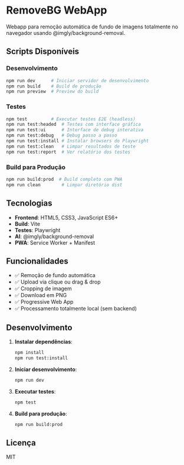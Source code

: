 # RemoveBG WebApp

Webapp para remoção automática de fundo de imagens totalmente no navegador usando @imgly/background-removal.

## Scripts Disponíveis

### Desenvolvimento
```bash
npm run dev      # Iniciar servidor de desenvolvimento
npm run build    # Build de produção
npm run preview  # Preview do build
```

### Testes
```bash
npm test         # Executar testes E2E (headless)
npm run test:headed  # Testes com interface gráfica
npm run test:ui      # Interface de debug interativa
npm run test:debug   # Debug passo a passo
npm run test:install # Instalar browsers do Playwright
npm run test:clean   # Limpar resultados de teste
npm run test:report  # Ver relatório dos testes
```

### Build para Produção
```bash
npm run build:prod  # Build completo com PWA
npm run clean        # Limpar diretório dist
```

## Tecnologias

- **Frontend**: HTML5, CSS3, JavaScript ES6+
- **Build**: Vite
- **Testes**: Playwright
- **AI**: @imgly/background-removal
- **PWA**: Service Worker + Manifest

## Funcionalidades

- ✅ Remoção de fundo automática
- ✅ Upload via clique ou drag & drop
- ✅ Cropping de imagem
- ✅ Download em PNG
- ✅ Progressive Web App
- ✅ Processamento totalmente local (sem backend)

## Desenvolvimento

1. **Instalar dependências**:
   ```bash
   npm install
   npm run test:install
   ```

2. **Iniciar desenvolvimento**:
   ```bash
   npm run dev
   ```

3. **Executar testes**:
   ```bash
   npm test
   ```

4. **Build para produção**:
   ```bash
   npm run build:prod
   ```

## Licença

MIT
